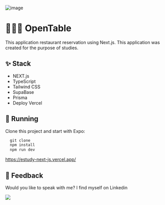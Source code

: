 ![image](https://github.com/VictorCiechovicz/openTableNextjs13/assets/106246945/e05a378f-7b5c-49df-9bc9-4eaf31b632ae)


# ****👨🏻‍🍳 OpenTable****

This application restaurant reservation using Next.js. This application was created for the purpose of studies.
 
## ****✨ Stack****

- NEXT.js
- TypeScript
- Tailwind CSS
- SupaBase
- Prisma
- Deploy Vercel

## 🔧 ****Running****

Clone this project and start with Expo:

```js
  git clone
  npm install
  npm run dev
```
https://estudy-next-js.vercel.app/


## ****📄 Feedback****

Would you like to speak with me? I find myself on Linkedin <br>

  <a href="https://www.linkedin.com/in/victor-avila-ciechovicz-55a172106/" target="_blank"><img src="https://img.shields.io/badge/linkedin-%230077B5.svg?style=for-the-badge&logo=linkedin&logoColor=white" target="_blank"></a> 
